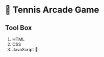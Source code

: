 :tennis: Tennis Arcade Game
============================

Tool Box
----------
1. HTML
2. CSS
3. JavaScript :pineapple:



